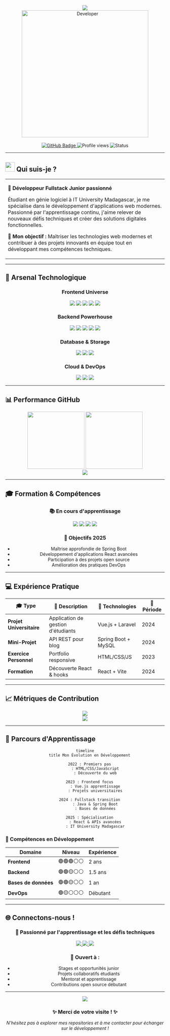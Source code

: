 <!-- Header avec animation de vague -->
<div align="center">
  <img src="https://capsule-render.vercel.app/api?type=waving&color=0:667eea,100:764ba2&height=300&section=header&text=Ny%20Antsa%20RATOVONANDRASANA&fontSize=50&fontColor=fff&animation=fadeIn&fontAlignY=38&desc=Développeur%20Fullstack%20Junior&descAlignY=51&descAlign=50" />
</div>

<!-- Badges professionnels -->
<div align="center">
<img alt="Developer" width="400" src="https://user-images.githubusercontent.com/74038190/212284100-561aa473-3905-4a80-b561-0d28506553ee.gif">
</div>

<br>

<div align="center">
  <a href="https://github.com/antsamadagascar">
    <img src="https://img.shields.io/github/followers/antsamadagascar?label=Followers&style=social" alt="GitHub Badge">
  </a>
  <img src="https://komarev.com/ghpvc/?username=antsamadagascar&style=flat-square&color=667eea" alt="Profile views">
  <img src="https://img.shields.io/badge/Statut-Disponible_pour_opportunités-brightgreen?style=flat-square" alt="Status">
</div>

---

## <img src="https://raw.githubusercontent.com/iampavangandhi/iampavangandhi/master/gifs/Hi.gif" width="30px"> Qui suis-je ?

<table>
<tr>
<td>

**💫 Développeur Fullstack Junior passionné**

Étudiant en génie logiciel à IT University Madagascar, je me spécialise dans le développement d'applications web modernes. Passionné par l'apprentissage continu, j'aime relever de nouveaux défis techniques et créer des solutions digitales fonctionnelles.

**🎯 Mon objectif :** Maîtriser les technologies web modernes et contribuer à des projets innovants en équipe tout en développant mes compétences techniques.

</td>
</tr>
</table>

---

## 🚀 Arsenal Technologique

<div align="center">

### Frontend Universe
<p>
  <img src="https://img.shields.io/badge/Vue.js-35495E?style=for-the-badge&logo=vuedotjs&logoColor=4FC08D" />
  <img src="https://img.shields.io/badge/React-20232A?style=for-the-badge&logo=react&logoColor=61DAFB" />
  <img src="https://img.shields.io/badge/JavaScript-323330?style=for-the-badge&logo=javascript&logoColor=F7DF1E" />
  <img src="https://img.shields.io/badge/HTML5-E34F26?style=for-the-badge&logo=html5&logoColor=white" />
  <img src="https://img.shields.io/badge/CSS3-1572B6?style=for-the-badge&logo=css3&logoColor=white" />
</p>

### Backend Powerhouse
<p>
  <img src="https://img.shields.io/badge/Java-ED8B00?style=for-the-badge&logo=openjdk&logoColor=white" />
  <img src="https://img.shields.io/badge/Spring_Boot-F2F4F9?style=for-the-badge&logo=spring-boot" />
  <img src="https://img.shields.io/badge/PHP-777BB4?style=for-the-badge&logo=php&logoColor=white" />
  <img src="https://img.shields.io/badge/Laravel-FF2D20?style=for-the-badge&logo=laravel&logoColor=white" />
  <img src="https://img.shields.io/badge/Node.js-339933?style=for-the-badge&logo=nodedotjs&logoColor=white" />
</p>

### Database & Storage
<p>
  <img src="https://img.shields.io/badge/MySQL-005C84?style=for-the-badge&logo=mysql&logoColor=white" />
  <img src="https://img.shields.io/badge/PostgreSQL-316192?style=for-the-badge&logo=postgresql&logoColor=white" />
  <img src="https://img.shields.io/badge/MongoDB-4EA94B?style=for-the-badge&logo=mongodb&logoColor=white" />
</p>

### Cloud & DevOps
<p>
  <img src="https://img.shields.io/badge/Docker-2CA5E0?style=for-the-badge&logo=docker&logoColor=white" />
  <img src="https://img.shields.io/badge/Google_Cloud-4285F4?style=for-the-badge&logo=google-cloud&logoColor=white" />
  <img src="https://img.shields.io/badge/Git-F05032?style=for-the-badge&logo=git&logoColor=white" />
</p>

</div>

---

## 📊 Performance GitHub

<div align="center">
  <img height="180em" src="https://github-readme-stats-sigma-five.vercel.app/api?username=antsamadagascar&show_icons=true&theme=radical&include_all_commits=true&count_private=true&hide_border=true&bg_color=0d1117&title_color=667eea&icon_color=764ba2&text_color=9f9f9f&custom_title=Statistiques%20GitHub" />
  <img height="180em" src="https://github-readme-stats-sigma-five.vercel.app/api/top-langs/?username=antsamadagascar&layout=compact&theme=radical&hide_border=true&bg_color=0d1117&title_color=667eea&text_color=9f9f9f&custom_title=Langages%20les%20plus%20utilisés" />
</div>

<div align="center">
  <img src="https://github-readme-streak-stats.herokuapp.com/?user=antsamadagascar&theme=radical&hide_border=true&background=0d1117&stroke=667eea&ring=764ba2&fire=667eea&currStreakLabel=764ba2" />
</div>

---

## 🎓 Formation & Compétences

<div align="center">

### 📚 En cours d'apprentissage
<p>
  <img src="https://img.shields.io/badge/Advanced_React-61DAFB?style=for-the-badge&logo=react&logoColor=white" />
  <img src="https://img.shields.io/badge/Spring_Security-6DB33F?style=for-the-badge&logo=spring&logoColor=white" />
  <img src="https://img.shields.io/badge/Docker-2CA5E0?style=for-the-badge&logo=docker&logoColor=white" />
  <img src="https://img.shields.io/badge/API_REST-009688?style=for-the-badge&logo=api&logoColor=white" />
</p>

### 🎯 Objectifs 2025
- Maîtrise approfondie de Spring Boot
- Développement d'applications React avancées
- Participation à des projets open source
- Amélioration des pratiques DevOps

</div>

---

## 💻 Expérience Pratique

<div align="center">

| 🎓 Type | 📝 Description | 🔧 Technologies | 📅 Période |
|---------|----------------|-----------------|------------|
| **Projet Universitaire** | Application de gestion d'étudiants | Vue.js + Laravel | 2024 |
| **Mini-Projet** | API REST pour blog | Spring Boot + MySQL | 2024 |
| **Exercice Personnel** | Portfolio responsive | HTML/CSS/JS | 2023 |
| **Formation** | Découverte React & hooks | React + Vite | 2024 |

</div>

---

## 📈 Métriques de Contribution

<div align="center">
  <img src="https://github-readme-activity-graph.vercel.app/graph?username=antsamadagascar&bg_color=0d1117&color=667eea&line=764ba2&point=667eea&area=true&hide_border=true&custom_title=Graphique%20d'activité%20annuelle" />
</div>

<div align="center">
  <img src="https://github-profile-trophy.vercel.app/?username=antsamadagascar&theme=radical&no-frame=true&margin-w=15&column=6&no-bg=true" />
</div>

---

## 🌱 Parcours d'Apprentissage

<div align="center">

```mermaid
timeline
    title Mon Évolution en Développement
    
    2022 : Premiers pas
         : HTML/CSS/JavaScript
         : Découverte du web
    
    2023 : Frontend focus
         : Vue.js apprentissage
         : Projets universitaires
    
    2024 : Fullstack transition
         : Java & Spring Boot
         : Bases de données
    
    2025 : Spécialisation
         : React & APIs avancées
         : IT University Madagascar
```

</div>

### 🎯 Compétences en Développement

<div align="center">

| Domaine | Niveau | Expérience |
|---------|--------|------------|
| **Frontend** | 🟢🟢🟢⚪⚪ | 2 ans |
| **Backend** | 🟢🟢🟡⚪⚪ | 1.5 ans |
| **Bases de données** | 🟢🟢🟡⚪⚪ | 1 an |
| **DevOps** | 🟢🟡⚪⚪⚪ | Débutant |

</div>

---

## 🌐 Connectons-nous !

<div align="center">

### 💬 Passionné par l'apprentissage et les défis techniques

<p>
  <a href="mailto:antsamadagascar@gmail.com">
    <img src="https://img.shields.io/badge/Gmail-D14836?style=for-the-badge&logo=gmail&logoColor=white" />
  </a>
  <a href="https://www.linkedin.com/in/aina-ny-antsa-ratovonandrasana">
    <img src="https://img.shields.io/badge/LinkedIn-0077B5?style=for-the-badge&logo=linkedin&logoColor=white" />
  </a>
  <a href="https://github.com/antsamadagascar">
    <img src="https://img.shields.io/badge/GitHub-100000?style=for-the-badge&logo=github&logoColor=white" />
  </a>
</p>

### 🤝 Ouvert à :
- Stages et opportunités junior
- Projets collaboratifs étudiants
- Mentorat et apprentissage
- Contributions open source débutant

</div>

---

<!-- Footer avec animation -->
<div align="center">
  <img src="https://capsule-render.vercel.app/api?type=waving&color=0:667eea,100:764ba2&height=120&section=footer&animation=twinkling" />
</div>

<div align="center">
  <h3>✨ Merci de votre visite ! ✨</h3>
  <p><em>N'hésitez pas à explorer mes repositories et à me contacter pour échanger sur le développement !</em></p>
</div>
